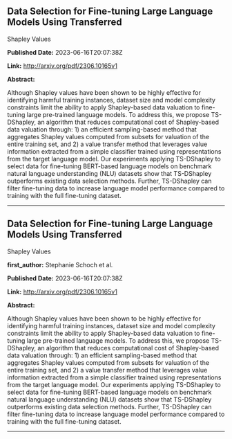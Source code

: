 ## Data Selection for Fine-tuning Large Language Models Using Transferred
  Shapley Values

**Published Date:** 2023-06-16T20:07:38Z

**Link:** http://arxiv.org/pdf/2306.10165v1

**Abstract:**

  Although Shapley values have been shown to be highly effective for
identifying harmful training instances, dataset size and model complexity
constraints limit the ability to apply Shapley-based data valuation to
fine-tuning large pre-trained language models. To address this, we propose
TS-DShapley, an algorithm that reduces computational cost of Shapley-based data
valuation through: 1) an efficient sampling-based method that aggregates
Shapley values computed from subsets for valuation of the entire training set,
and 2) a value transfer method that leverages value information extracted from
a simple classifier trained using representations from the target language
model. Our experiments applying TS-DShapley to select data for fine-tuning
BERT-based language models on benchmark natural language understanding (NLU)
datasets show that TS-DShapley outperforms existing data selection methods.
Further, TS-DShapley can filter fine-tuning data to increase language model
performance compared to training with the full fine-tuning dataset.


---

## Data Selection for Fine-tuning Large Language Models Using Transferred
  Shapley Values

**first_author:** Stephanie Schoch et al.

**Published Date:** 2023-06-16T20:07:38Z

**Link:** http://arxiv.org/pdf/2306.10165v1

**Abstract:**

  Although Shapley values have been shown to be highly effective for
identifying harmful training instances, dataset size and model complexity
constraints limit the ability to apply Shapley-based data valuation to
fine-tuning large pre-trained language models. To address this, we propose
TS-DShapley, an algorithm that reduces computational cost of Shapley-based data
valuation through: 1) an efficient sampling-based method that aggregates
Shapley values computed from subsets for valuation of the entire training set,
and 2) a value transfer method that leverages value information extracted from
a simple classifier trained using representations from the target language
model. Our experiments applying TS-DShapley to select data for fine-tuning
BERT-based language models on benchmark natural language understanding (NLU)
datasets show that TS-DShapley outperforms existing data selection methods.
Further, TS-DShapley can filter fine-tuning data to increase language model
performance compared to training with the full fine-tuning dataset.


---

